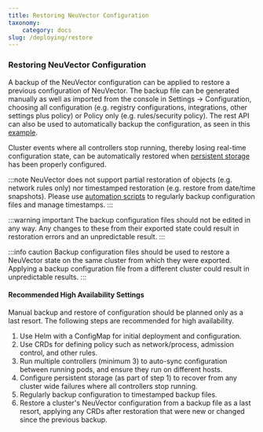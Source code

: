 ```yaml
---
title: Restoring NeuVector Configuration
taxonomy:
    category: docs
slug: /deploying/restore
---
```


### Restoring NeuVector Configuration 

A backup of the NeuVector configuration can be applied to restore a previous configuration of NeuVector. The backup file can be generated manually as well as imported from the console in Settings -> Configuration, choosing all configuration (e.g. registry configurations, integrations, other settings plus policy) or Policy only (e.g. rules/security policy). The rest API can also be used to automatically backup the configuration, as seen in this [example](/automation/automation#exportimport-configuration-file).

Cluster events where all controllers stop running, thereby losing real-time configuration state, can be automatically restored when [persistent storage](/deploying/production#backups-and-persistent-data) has been properly configured.

:::note
NeuVector does not support partial restoration of objects (e.g. network rules only) nor timestamped restoration (e.g. restore from date/time snapshots). Please use [automation scripts](/automation/automation#exportimport-configuration-file) to regularly backup configuration files and manage timestamps.
:::

:::warning important
The backup configuration files should not be edited in any way. Any changes to these from their exported state could result in restoration errors and an unpredictable result. 
:::

:::info caution
Backup configuration files should be used to restore a NeuVector state on the same cluster from which they were exported. Applying a backup configuration file from a different cluster could result in unpredictable results.
:::

#### Recommended High Availability Settings

Manual backup and restore of configuration should be planned only as a last resort. The following steps are recommended for high availability.

1. Use Helm with a ConfigMap for initial deployment and configuration.
2. Use CRDs for defining policy such as network/process, admission control, and other rules.
3. Run multiple controllers (minimum 3) to auto-sync configuration between running pods, and ensure they run on different hosts.
4. Configure persistent storage (as part of step 1) to recover from any cluster wide failures where all controllers stop running.
5. Regularly backup configuration to timestamped backup files.
6. Restore a cluster's NeuVector configuration from a backup file as a last resort, applying any CRDs after restoration that were new or changed since the previous backup.
